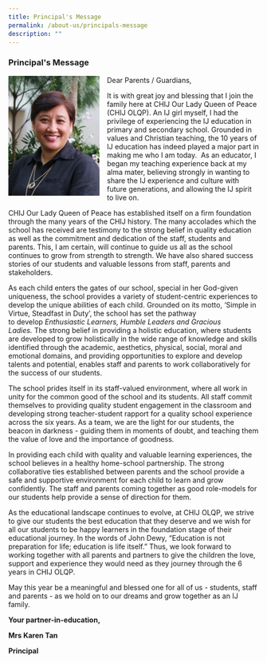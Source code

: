 ```yaml
---
title: Principal's Message
permalink: /about-us/principals-message
description: ""
---
```

### Principal's Message

<img src="/images/principalsmessage.png" style="width:183px;height:240px;margin-right:15px;" align = "left"> Dear Parents / Guardians,

  

It is with great joy and blessing that I join the family here at CHIJ Our Lady Queen of Peace (CHIJ OLQP). An IJ girl myself, I had the privilege of experiencing the IJ education in primary and secondary school. Grounded in values and Christian teaching, the 10 years of IJ education has indeed played a major part in making me who I am today.  As an educator, I began my teaching experience back at my alma mater, believing strongly in wanting to share the IJ experience and culture with future generations, and allowing the IJ spirit to live on.

  

CHIJ Our Lady Queen of Peace has established itself on a firm foundation through the many years of the CHIJ history. The many accolades which the school has received are testimony to the strong belief in quality education as well as the commitment and dedication of the staff, students and parents. This, I am certain, will continue to guide us all as the school continues to grow from strength to strength. We have also shared success stories of our students and valuable lessons from staff, parents and stakeholders.  

  

As each child enters the gates of our school, special in her God-given uniqueness, the school provides a variety of student-centric experiences to develop the unique abilities of each child. Grounded on its motto, ‘Simple in Virtue, Steadfast in Duty’, the school has set the pathway to develop _Enthusiastic Learners, Humble Leaders and Gracious Ladies._ The strong belief in providing a holistic education, where students are developed to grow holistically in the wide range of knowledge and skills identified through the academic, aesthetics, physical, social, moral and emotional domains, and providing opportunities to explore and develop talents and potential, enables staff and parents to work collaboratively for the success of our students. 

  

The school prides itself in its staff-valued environment, where all work in unity for the common good of the school and its students. All staff commit themselves to providing quality student engagement in the classroom and developing strong teacher-student rapport for a quality school experience across the six years. As a team, we are the light for our students, the beacon in darkness - guiding them in moments of doubt, and teaching them the value of love and the importance of goodness.  

  

In providing each child with quality and valuable learning experiences, the school believes in a healthy home-school partnership. The strong collaborative ties established between parents and the school provide a safe and supportive environment for each child to learn and grow confidently. The staff and parents coming together as good role-models for our students help provide a sense of direction for them.

  

As the educational landscape continues to evolve, at CHIJ OLQP, we strive to give our students the best education that they deserve and we wish for all our students to be happy learners in the foundation stage of their educational journey. In the words of John Dewy, “Education is not preparation for life; education is life itself.” Thus, we look forward to working together with all parents and partners to give the children the love, support and experience they would need as they journey through the 6 years in CHIJ OLQP. 

  

May this year be a meaningful and blessed one for all of us - students, staff and parents - as we hold on to our dreams and grow together as an IJ family. 

  

  

**Your partner-in-education,**

**Mrs Karen Tan**

**Principal**